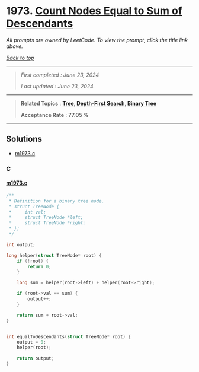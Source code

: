 # 1973. [Count Nodes Equal to Sum of Descendants](<https://leetcode.com/problems/count-nodes-equal-to-sum-of-descendants>)

*All prompts are owned by LeetCode. To view the prompt, click the title link above.*

*[Back to top](<../README.md>)*

------

> *First completed : June 23, 2024*
>
> *Last updated : June 23, 2024*

------

> **Related Topics** : **[Tree](<by_topic/Tree.md>), [Depth-First Search](<by_topic/Depth-First Search.md>), [Binary Tree](<by_topic/Binary Tree.md>)**
>
> **Acceptance Rate** : **77.05 %**

------

## Solutions

- [m1973.c](<../my-submissions/m1973.c>)
### C
#### [m1973.c](<../my-submissions/m1973.c>)
```C
/**
 * Definition for a binary tree node.
 * struct TreeNode {
 *     int val;
 *     struct TreeNode *left;
 *     struct TreeNode *right;
 * };
 */

int output;

long helper(struct TreeNode* root) {
    if (!root) {
        return 0;
    }

    long sum = helper(root->left) + helper(root->right);

    if (root->val == sum) {
        output++;
    }

    return sum + root->val;
}


int equalToDescendants(struct TreeNode* root) {
    output = 0;
    helper(root);

    return output;
}
```


